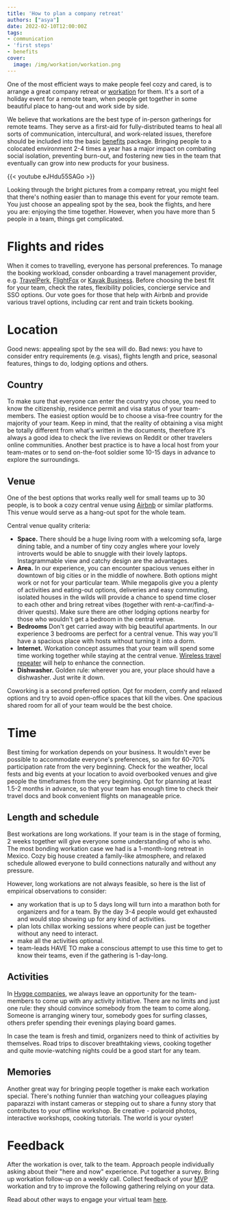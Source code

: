 ```yaml
---
title: 'How to plan a company retreat'
authors: ["asya"]
date: 2022-02-10T12:00:00Z
tags:
- communication
- 'first steps'
- benefits
cover:
  image: /img/workation/workation.png
---
```


One of the most efficient ways to make people feel cozy and cared, is to arrange a great company retreat or [workation](https://www.urbandictionary.com/define.php?term=workation) for them. It's a sort of a holiday event for a remote team, when people get together in some beautiful place to hang-out and work side by side. 

We believe that workations are the best type of in-person gatherings for remote teams. They serve as a first-aid for fully-distributed teams to heal all sorts of communication, intercultural, and work-related issues, therefore should be included into the basic [benefits](https://hygge.work/tags/benefits/) package. Bringing people to a colocated environment 2-4 times a year has a major impact on combating social isolation, preventing burn-out, and fostering new ties in the team that eventually can grow into new products for your business.

{{< youtube eJHdu55SAGo >}}

Looking through the bright pictures from a company retreat, you might feel that there's nothing easier than to manage this event for your remote team. You just choose an appealing spot by the sea, book the flights, and here you are: enjoying the time together. However, when you have more than 5 people in a team, things get complicated. 

# Flights and rides

When it comes to travelling, everyone has personal preferences. To manage the booking workload, consder onboarding a travel management provider, e.g. [TravelPerk](https://www.travelperk.com/), [FlightFox](https://flightfox.com/) or [Kayak Business](https://www.kayak.com/business). Before choosing the best fit for your team, check the rates, flexibility policies, concierge service and SSO options. Our vote goes for those that help with Airbnb and provide various travel options, including car rent and train tickets booking.  

# Location
Good news: appealing spot by the sea will do. Bad news: you have to consider entry requirements (e.g. visas), flights length and price, seasonal features, things to do, lodging options and others.

 ## Country  
 To make sure that everyone can enter the country you chose, you need to know the citizenship, residence permit and visa status of your team-members. The easiest option would be to choose a visa-free country for the majority of your team. Keep in mind, that the reality of obtaining a visa might be totally different from what's written in the documents, therefore it's always a good idea to check the live reviews on Reddit or other travelers online communities. Another best practice is to have a local host from your team-mates or to send on-the-foot soldier some 10-15 days in advance to explore the surroundings. 

 ## Venue
One of the best options that works really well for small teams up to 30 people, is to book a cozy central venue using [Airbnb](https://en.airbnb.com/) or similar platforms. This venue would serve as a hang-out spot for the whole team. 

Central venue quality criteria:
- **Space.** There should be a huge living room with a welcoming sofa, large dining table, and a number of tiny cozy angles where your lovely introverts would be able to snuggle with their lovely laptops. Instagrammable view and catchy design are the advantages. 
- **Area.** In our experience, you can encounter spacious venues either in downtown of big cities or in the middle of nowhere. Both options might work or not for your particular team. While megapolis give you a plenty of activities and eating-out options, deliveries and easy commuting, isolated houses in the wilds will provide a chance to spend time closer to each other and bring retreat vibes (together with rent-a-car/find-a-driver quests). Make sure there are other lodging options nearby for those who wouldn't get a bedroom in the central venue.
- **Bedrooms** Don't get carried away with big beautiful apartments. In our experience 3 bedrooms are perfect for a central venue. This way you'll have a spacious place with hosts without turning it into a dorm. 
- **Internet.** Workation concept assumes that your team will spend some time working together while staying at the central venue. [Wireless travel repeater](https://www.amazon.com/GL-iNet-GL-MT1300-Wireless-Pocket-Sized-Repeater/dp/B08MKZXGBY/) will help to enhance the connection. 
- **Dishwasher.** Golden rule: wherever you are, your place should have a dishwasher. Just write it down. 

Coworking is a second preferred option. Opt for modern, comfy and relaxed options and try to avoid open-office spaces that kill the vibes. One spacious shared room for all of your team would be the best choice.  

# Time  
Best timing for workation depends on your business. It wouldn't ever be possible to accommodate everyone's preferences, so aim for 60-70% participation rate from the very beginning. Check for the weather, local fests and big events at your location to avoid overbooked venues and give people the timeframes from the very beginning. Opt for planning at least 1.5-2 months in advance, so that your team has enough time to check their travel docs and book convenient flights on manageable price.

## Length and schedule
Best workations are long workations. If your team is in the stage of forming, 2 weeks together will give everyone some understanding of who is who. The most bonding workation case we had is a 1-month-long retreat in Mexico. Cozy big house created a family-like atmosphere, and relaxed schedule allowed everyone to build connections naturally and without any pressure.

However, long workations are not always feasible, so here is the list of empirical observations to consider:
- any workation that is up to 5 days long will turn into a marathon both for organizers and for a team. By the day 3-4 people would get exhausted and would stop showing up for any kind of activities.
- plan lots chillax working sessions where people can just be together without any need to interact.
- make all the activities optional.
- team-leads HAVE TO make a conscious attempt to use this time to get to know their teams, even if the gathering is 1-day-long.

## Activities
In [Hygge companies](https://hygge.work/#hygge-company), we always leave an opportunity for the team-members to come up with any activity initiative. There are no limits and just one rule: they should convince somebody from the team to come along. Someone is arranging winery tour, somebody goes for surfing classes, others prefer spending their evenings playing board games. 

In case the team is fresh and timid, organizers need to think of activities by themselves. Road trips to discover breathtaking views, cooking together and quite movie-watching nights could be a good start for any team.

## Memories
Another great way for bringing people together is make each workation special. There's nothing funnier than watching your colleagues playing paparazzi with instant cameras or stepping out to share a funny story that contributes to your offline workshop. Be creative - polaroid photos, interactive workshops, cooking tutorials. The world is your oyster! 

# Feedback
After the workation is over, talk to the team. Approach people individually asking about their "here and now" experience. Put together a survey. Bring up workation follow-up on a weekly call. Collect feedback of your [MVP](https://hygge.work/remote-work/planning/#mvp) workation and try to improve the following gathering relying on your data.

Read about other ways to engage your virtual team [here](https://hygge.work/communication/staying-social/). 
